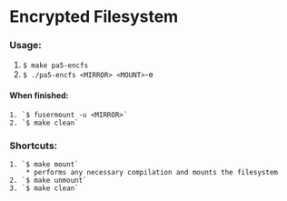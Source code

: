 Encrypted Filesystem
====================

### Usage:
  1. `$ make pa5-encfs`
  2. `$ ./pa5-encfs <MIRROR> <MOUNT>`-e <PASSWORD>

#### When finished: 
	1. `$ fusermount -u <MIRROR>`
	2. `$ make clean` 

### Shortcuts:
	1. `$ make mount` 
		* performs any necessary compilation and mounts the filesystem
	2. `$ make unmount` 
	3. `$ make clean`

